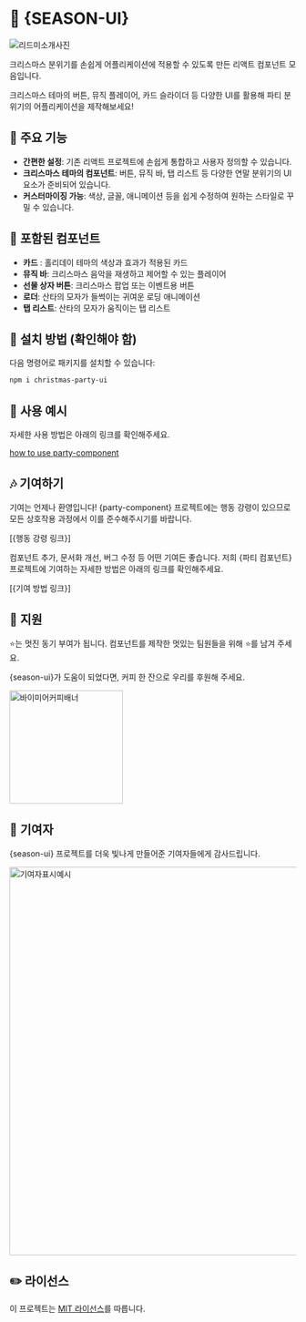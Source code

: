 # 🎄 {SEASON-UI}

![리드미소개사진](https://github.com/user-attachments/assets/736d3bc7-7195-4945-ad6c-c40a10d21a53)

크리스마스 분위기를 손쉽게 어플리케이션에 적용할 수 있도록 만든 리액트 컴포넌트 모음입니다.

크리스마스 테마의 버튼, 뮤직 플레이어, 카드 슬라이더 등 다양한 UI를 활용해 파티 분위기의 어플리케이션을 제작해보세요!

## 🎅 주요 기능

- **간편한 설정**: 기존 리액트 프로젝트에 손쉽게 통합하고 사용자 정의할 수 있습니다.
- **크리스마스 테마의 컴포넌트**: 버튼, 뮤직 바, 탭 리스트 등 다양한 연말 분위기의 UI 요소가 준비되어 있습니다.
- **커스터마이징 가능**: 색상, 글꼴, 애니메이션 등을 쉽게 수정하여 원하는 스타일로 꾸밀 수 있습니다.

## 🎁 포함된 컴포넌트

- **카드** : 홀리데이 테마의 색상과 효과가 적용된 카드
- **뮤직 바**: 크리스마스 음악을 재생하고 제어할 수 있는 플레이어
- **선물 상자 버튼**: 크리스마스 팝업 또는 이벤트용 버튼
- **로더**: 산타의 모자가 들썩이는 귀여운 로딩 애니메이션
- **탭 리스트**: 산타의 모자가 움직이는 탭 리스트

## 🎨 설치 방법 (확인해야 함)

다음 명령어로 패키지를 설치할 수 있습니다:

```bash
npm i christmas-party-ui
```

## 🎄 사용 예시

자세한 사용 방법은 아래의 링크를 확인해주세요.

[how to use party-component](https://672ac48d7049f10e7114725c-rngimtwgvk.chromatic.com/) 

## 🎶 기여하기

기여는 언제나 환영입니다! {party-component} 프로젝트에는 행동 강령이 있으므로 모든 상호작용 과정에서 이를 준수해주시기를 바랍니다.

[{행동 강령 링크}]

컴포넌트 추가, 문서화 개선, 버그 수정 등 어떤 기여든 좋습니다. 저희 {파티 컴포넌트} 프로젝트에 기여하는 자세한 방법은 아래의 링크를 확인해주세요.

[{기여 방법 링크}]

## 🙏 지원 

⭐️는 멋진 동기 부여가 됩니다. 컴포넌트를 제작한 멋있는 팀원들을 위해 ⭐️를 남겨 주세요.

{season-ui}가 도움이 되었다면, 커피 한 잔으로 우리를 후원해 주세요.

<img width="199" alt="바이미어커피배너" src="https://github.com/user-attachments/assets/155034f2-8549-440f-bb5a-6c22a00998d1">

## 🌟 기여자 

{season-ui} 프로젝트를 더욱 빛나게 만들어준 기여자들에게 감사드립니다.

<img width="682" alt="기여자표시예시" src="https://github.com/user-attachments/assets/c846a986-972a-4cc9-b027-5a2ebc275ba6">


## ✏️ 라이선스

이 프로젝트는 [MIT 라이선스](https://github.com/all-contributors/all-contributors/blob/master/LICENSE)를 따릅니다.
